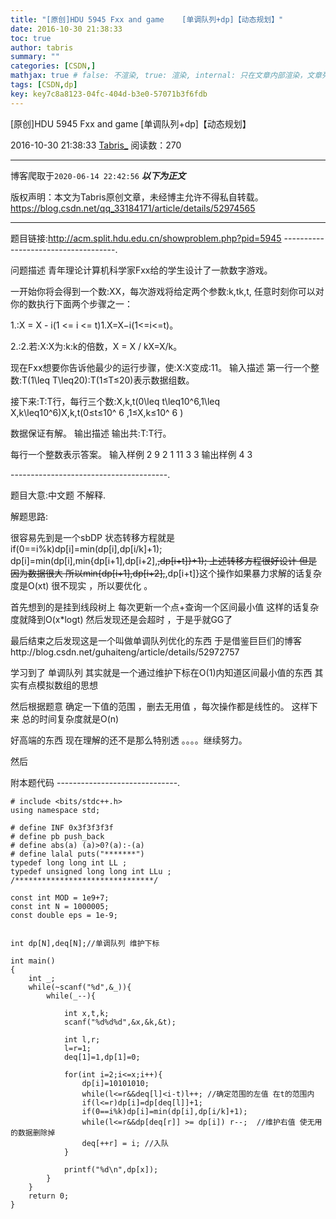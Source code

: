 ```yaml
---
title: "[原创]HDU 5945 Fxx and game    [单调队列+dp]【动态规划】"
date: 2016-10-30 21:38:33
toc: true
author: tabris
summary: ""
categories: [CSDN,]
mathjax: true # false: 不渲染, true: 渲染, internal: 只在文章内部渲染，文章列表中不渲染
tags: [CSDN,dp]
key: key7c8a8123-04fc-404d-b3e0-57071b3f6fdb
---
```


[原创]HDU 5945 Fxx and game    [单调队列+dp]【动态规划】

2016-10-30 21:38:33  [Tabris_](https://me.csdn.net/qq_33184171) 阅读数：270

---

博客爬取于`2020-06-14 22:42:56`
***以下为正文***

版权声明：本文为Tabris原创文章，未经博主允许不得私自转载。
https://blog.csdn.net/qq_33184171/article/details/52974565

<!-- more -->

---

题目链接:http://acm.split.hdu.edu.cn/showproblem.php?pid=5945
------------------------------------.

问题描述
青年理论计算机科学家Fxx给的学生设计了一款数字游戏。

一开始你将会得到一个数\:XX，每次游戏将给定两个参数\:k,tk,t, 任意时刻你可以对你的数执行下面两个步骤之一：

1.\:X = X - i(1 <= i <= t)1.X=X−i(1<=i<=t)。

2.\:2.若\:X\:X为\:k\:k的倍数，X = X / kX=X/k。

现在Fxx想要你告诉他最少的运行步骤，使\:X\:X变成\:11。
输入描述
第一行一个整数\:T(1\leq T\leq20)\:T(1≤T≤20)表示数据组数。

接下来\:T\:T行，每行三个数\:X,k,t(0\leq t\leq10^6,1\leq X,k\leq10^6)X,k,t(0≤t≤10^ 6   ,1≤X,k≤10^ 6   )

数据保证有解。
输出描述
输出共\:T\:T行。

每行一个整数表示答案。
输入样例
2
9 2 1
11 3 3
输出样例
4
3

---------------------------------------.

题目大意:中文题 不解释.

解题思路:

很容易先到是一个sbDP
状态转移方程就是
if(0==i%k)dp[i]=min(dp[i],dp[i/k]+1);
dp[i]=min(dp[i],min{dp[i+1],dp[i+2],~~,dp[i+t]}+1);
上述转移方程很好设计 但是因为数据很大 所以min{dp[i+1],dp[i+2],~~,dp[i+t]}这个操作如果暴力求解的话复杂度是O(xt) 很不现实 ，所以要优化 。

首先想到的是挂到线段树上 每次更新一个点+查询一个区间最小值 这样的话复杂度就降到O(x*logt) 然后发现还是会超时 ，于是乎就GG了

最后结束之后发现这是一个叫做单调队列优化的东西  于是借鉴巨巨们的博客http://blog.csdn.net/guhaiteng/article/details/52972757

学习到了
单调队列 其实就是一个通过维护下标在O(1)内知道区间最小值的东西
其实有点模拟数组的思想

然后根据题意
确定一下值的范围  ，删去无用值 ，每次操作都是线性的。
这样下来 总的时间复杂度就是O(n)

好高端的东西  现在理解的还不是那么特别透   。。。。继续努力。

然后

附本题代码
------------------------------.
```
# include <bits/stdc++.h>
using namespace std;

# define INF 0x3f3f3f3f
# define pb push_back
# define abs(a) (a)>0?(a):-(a)
# define lalal puts("*******")
typedef long long int LL ;
typedef unsigned long long int LLu ;
/*******************************/

const int MOD = 1e9+7;
const int N = 1000005;
const double eps = 1e-9;


int dp[N],deq[N];//单调队列 维护下标

int main()
{
    int _;
    while(~scanf("%d",&_)){
        while(_--){

            int x,t,k;
            scanf("%d%d%d",&x,&k,&t);

            int l,r;
            l=r=1;
            deq[1]=1,dp[1]=0;

            for(int i=2;i<=x;i++){
                dp[i]=10101010;
                while(l<=r&&deq[l]<i-t)l++; //确定范围的左值 在t的范围内
                if(l<=r)dp[i]=dp[deq[l]]+1;
                if(0==i%k)dp[i]=min(dp[i],dp[i/k]+1);
                while(l<=r&&dp[deq[r]] >= dp[i]) r--;  //维护右值 使无用的数据删除掉
                deq[++r] = i; //入队
            }

            printf("%d\n",dp[x]);
        }
    }
    return 0;
}
```
